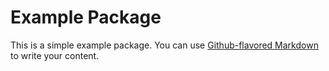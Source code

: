 # Example Package

This is a simple example package. You can use
[Github-flavored Markdown](https://guides.github.com/features/mastering-markdown/)
to write your content.
